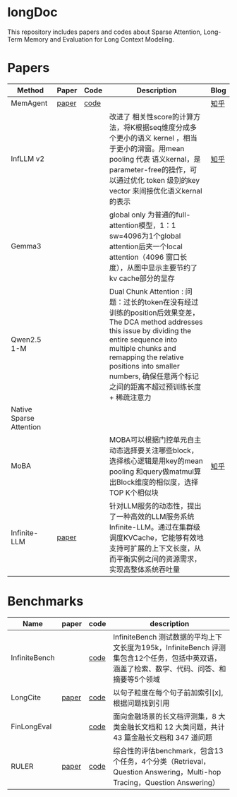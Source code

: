 # longDoc
This repository includes papers and codes about Sparse Attention, Long-Term Memory and Evaluation for Long Context Modeling.

# Papers
|Method|Paper|Code| Description |Blog|
|-|-|-|-|-|
|MemAgent|[paper](https://arxiv.org/pdf/2507.02259)|[code](https://github.com/BytedTsinghua-SIA/MemAgent)||[知乎](https://zhuanlan.zhihu.com/p/1937241000385967147)|
|InfLLM v2|||改进了 相关性score的计算方法，将K根据seq维度分成多个更小的语义 kernel ，相当于更小的滑窗。用mean pooling 代表 语义kernal，是parameter-free的操作，可以通过优化 token 级别的key vector 来间接优化语义kernal的表示|[知乎](https://zhuanlan.zhihu.com/p/1936526523361375905)|
|Gemma3|||global only 为普通的full-attention模型，1：1 sw=4096为1个global attention后夹一个local attention（4096 窗口长度），从图中显示主要节约了kv cache部分的显存||
|Qwen2.5 1-M|||Dual Chunk Attention : 问题：过长的token在没有经过训练的position后效果变差，The DCA method addresses this issue by dividing the entire sequence into multiple chunks and remapping the relative positions into smaller numbers, 确保任意两个标记之间的距离不超过预训练长度 + 稀疏注意力||
|Native Sparse Attention|||||
|MoBA|||MOBA可以根据门控单元自主动态选择要关注哪些block，选择核心逻辑是用key的mean pooling 和query做matmul算出Block维度的相似度，选择TOP K个相似块|[知乎](https://zhuanlan.zhihu.com/p/29537550511)|
|Infinite-LLM|[paper](https://arxiv.org/pdf/2401.02669)||针对LLM服务的动态性，提出了一种高效的LLM服务系统Infinite-LLM。通过在集群级调度KVCache，它能够有效地支持可扩展的上下文长度，从而平衡实例之间的资源需求，实现高整体系统吞吐量||




# Benchmarks

|Name|paper|code|description|
|-|-|-|-|
|InfiniteBench||	[code](https://github.com/OpenBMB/InfiniteBench/blob/main/README_ZH.md)|InfiniteBench 测试数据的平均上下文长度为195k，InfiniteBench 评测集包含12个任务，包括中英双语，涵盖了检索、数学、代码、问答、和摘要等5个领域|
|LongCite|[paper](https://arxiv.org/abs/2409.02897)|[code](https://github.com/THUDM/LongCite/tree/main)|以句子粒度在每个句子前加索引[x],根据问题找到引用|
|FinLongEval||[code](https://github.com/valuesimplex/FinLongEval)|面向金融场景的长文档评测集，8 大类金融长文档和 12 大类问题，共计 43 篇金融长文档和 347 道问题|
|RULER|	[paper](https://arxiv.org/abs/2404.06654)|[code](https://github.com/NVIDIA/RULER)|综合性的评估benchmark，包含13个任务，4个分类（Retrieval，Question Answering，Multi-hop Tracing，Question Answering）|
